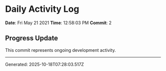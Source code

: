 # Daily Activity Log

**Date**: Fri May 21 2021
**Time**: 12:58:03 PM
**Commit**: 2

## Progress Update

This commit represents ongoing development activity.

---
Generated: 2025-10-18T07:28:03.517Z
